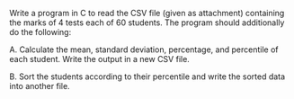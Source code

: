 Write a program in C to read the CSV file (given as attachment) containing the marks of 4 tests
   each of 60 students. The program should additionally do the following:


A. Calculate the mean, standard deviation, percentage, and percentile of each student.
   Write the output in a new CSV file.


B. Sort the students according to their percentile and write the sorted data into another
   file.
